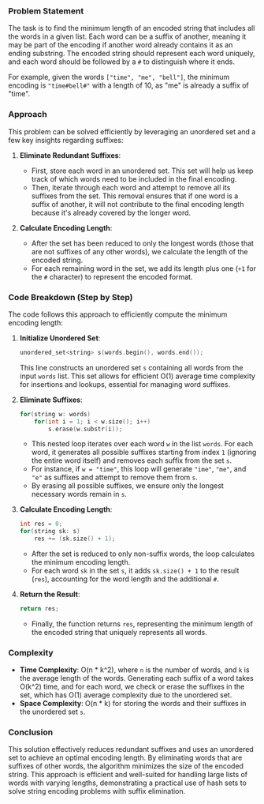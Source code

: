### Problem Statement

The task is to find the minimum length of an encoded string that includes all the words in a given list. Each word can be a suffix of another, meaning it may be part of the encoding if another word already contains it as an ending substring. The encoded string should represent each word uniquely, and each word should be followed by a `#` to distinguish where it ends. 

For example, given the words `["time", "me", "bell"]`, the minimum encoding is `"time#bell#"` with a length of 10, as "me" is already a suffix of "time".

### Approach

This problem can be solved efficiently by leveraging an unordered set and a few key insights regarding suffixes:

1. **Eliminate Redundant Suffixes**:
   - First, store each word in an unordered set. This set will help us keep track of which words need to be included in the final encoding.
   - Then, iterate through each word and attempt to remove all its suffixes from the set. This removal ensures that if one word is a suffix of another, it will not contribute to the final encoding length because it's already covered by the longer word.

2. **Calculate Encoding Length**:
   - After the set has been reduced to only the longest words (those that are not suffixes of any other words), we calculate the length of the encoded string.
   - For each remaining word in the set, we add its length plus one (`+1` for the `#` character) to represent the encoded format.

### Code Breakdown (Step by Step)

The code follows this approach to efficiently compute the minimum encoding length:

1. **Initialize Unordered Set**:
   ```cpp
   unordered_set<string> s(words.begin(), words.end());
   ```
   This line constructs an unordered set `s` containing all words from the input `words` list. This set allows for efficient O(1) average time complexity for insertions and lookups, essential for managing word suffixes.

2. **Eliminate Suffixes**:
   ```cpp
   for(string w: words)
       for(int i = 1; i < w.size(); i++)
           s.erase(w.substr(i));
   ```
   - This nested loop iterates over each word `w` in the list `words`. For each word, it generates all possible suffixes starting from index `1` (ignoring the entire word itself) and removes each suffix from the set `s`.
   - For instance, if `w = "time"`, this loop will generate `"ime"`, `"me"`, and `"e"` as suffixes and attempt to remove them from `s`.
   - By erasing all possible suffixes, we ensure only the longest necessary words remain in `s`.

3. **Calculate Encoding Length**:
   ```cpp
   int res = 0;
   for(string sk: s)
       res += (sk.size() + 1);
   ```
   - After the set is reduced to only non-suffix words, the loop calculates the minimum encoding length.
   - For each word `sk` in the set `s`, it adds `sk.size() + 1` to the result (`res`), accounting for the word length and the additional `#`.

4. **Return the Result**:
   ```cpp
   return res;
   ```
   - Finally, the function returns `res`, representing the minimum length of the encoded string that uniquely represents all words.

### Complexity

- **Time Complexity**: O(n * k^2), where `n` is the number of words, and `k` is the average length of the words. Generating each suffix of a word takes O(k^2) time, and for each word, we check or erase the suffixes in the set, which has O(1) average complexity due to the unordered set.
- **Space Complexity**: O(n * k) for storing the words and their suffixes in the unordered set `s`.

### Conclusion

This solution effectively reduces redundant suffixes and uses an unordered set to achieve an optimal encoding length. By eliminating words that are suffixes of other words, the algorithm minimizes the size of the encoded string. This approach is efficient and well-suited for handling large lists of words with varying lengths, demonstrating a practical use of hash sets to solve string encoding problems with suffix elimination.